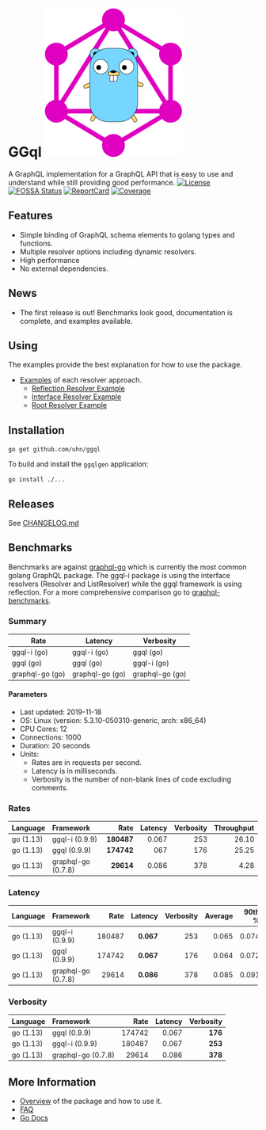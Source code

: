 # GGql ![](misc/ggql.svg)

A GraphQL implementation for a GraphQL API that is easy to use and
understand while still providing good performance.
[![License][License-Image]][License-Url] [![FOSSA Status][Fossa-Image]][Fossa-Url]  [![ReportCard][ReportCard-Image]][ReportCard-Url]  [![Coverage][Coverage-Image]][Coverage-Url] 
## Features

 - Simple binding of GraphQL schema elements to golang types and functions.
 - Multiple resolver options including dynamic resolvers.
 - High performance
 - No external dependencies.

## News

- The first release is out! Benchmarks look good, documentation is
  complete, and examples available.

## Using

The examples provide the best explanation for how to use the package.

 - [Examples](examples/README.md) of each resolver approach.
   - [Reflection Resolver Example](examples/reflection/README.md)
   - [Interface Resolver Example](examples/interface/README.md)
   - [Root Resolver Example](examples/root/README.md)

## Installation

```
go get github.com/uhn/ggql
```

To build and install the `ggqlgen` application:

```
go install ./...
```

## Releases

See [CHANGELOG.md](CHANGELOG.md)

## Benchmarks

Benchmarks are against
[graphql-go](https://github.com/graphql-go/graphql) which is currently
the most common golang GraphQL package. The ggql-i package is using
the interface resolvers (Resolver and ListResolver) while the ggql
framework is using reflection. For a more comprehensive comparison go
to
[graphql-benchmarks](https://github.com/the-benchmarker/graphql-benchmarks).

### Summary

| Rate                | Latency             | Verbosity       |
| ------------------- | ------------------- | --------------- |
| ggql-i (go)         | ggql-i (go)         | ggql (go)       |
| ggql (go)           | ggql (go)           | ggql-i (go)     |
| graphql-go (go)     | graphql-go (go)     | graphql-go (go) |

#### Parameters
- Last updated: 2019-11-18
- OS: Linux (version: 5.3.10-050310-generic, arch: x86_64)
- CPU Cores: 12
- Connections: 1000
- Duration: 20 seconds
- Units:
  - Rates are in requests per second.
  - Latency is in milliseconds.
  - Verbosity is the number of non-blank lines of code excluding comments.

### Rates
| Language  | Framework          |       Rate | Latency | Verbosity | Throughput |
|:----------|:-------------------|-----------:|--------:|----------:|-----------:|
| go (1.13) | ggql-i (0.9.9)     | **180487** |   0.067 |       253 |      26.10 |
| go (1.13) | ggql (0.9.9)       | **174742** |     067 |       176 |      25.25 |
| go (1.13) | graphql-go (0.7.8) |  **29614** |   0.086 |       378 |       4.28 |

### Latency
| Language  | Framework          |   Rate |   Latency | Verbosity | Average | 90th % | 99th % | Std Dev |
|:----------|:-------------------|-------:|----------:|----------:|--------:|-------:|-------:|--------:|
| go (1.13) | ggql-i (0.9.9)     | 180487 | **0.067** |       253 |   0.065 |  0.074 |  0.090 |    0.02 |
| go (1.13) | ggql (0.9.9)       | 174742 | **0.067** |       176 |   0.064 |  0.072 |  0.077 |    0.02 |
| go (1.13) | graphql-go (0.7.8) |  29614 | **0.086** |       378 |   0.085 |  0.091 |  0.099 |    0.02 |

### Verbosity
| Language  | Framework          |   Rate | Latency | Verbosity |
|:----------|:-------------------|-------:|--------:|----------:|
| go (1.13) | ggql (0.9.9)       | 174742 |   0.067 |   **176** |
| go (1.13) | ggql-i (0.9.9)     | 180487 |   0.067 |   **253** |
| go (1.13) | graphql-go (0.7.8) |  29614 |   0.086 |   **378** |

## More Information

 - [Overview](overview.md) of the package and how to use it.
 - [FAQ](faq.md)
 - [Go Docs](https://uhn.github.io/ggql)

[License-Url]: https://www.apache.org/licenses/LICENSE-2.0
[License-Image]: https://img.shields.io/badge/License-Apache2-blue.svg
[ReportCard-Url]: https://goreportcard.com/report/uhn/ggql
[ReportCard-Image]: https://goreportcard.com/badge/github.com/uhn/ggql
[Fossa-Url]: https://app.fossa.com/projects/git%2Bgithub.com%2FUHN%2Fggql?ref=badge_shield
[Fossa-Image]: https://app.fossa.com/api/projects/git%2Bgithub.com%2FUHN%2Fggql.svg?type=shield
[Coverage-Url]: https://coveralls.io/github/UHN/ggql?branch=master
[Coverage-Image]: https://coveralls.io/repos/github/UHN/ggql/badge.svg?branch=master

